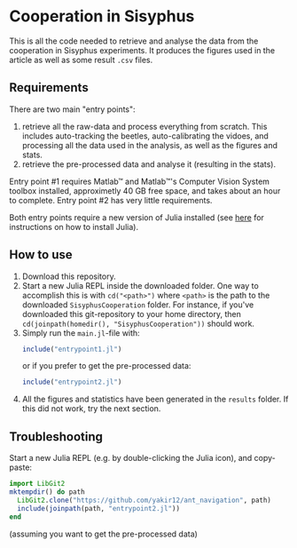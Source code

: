 # Cooperation in Sisyphus
This is all the code needed to retrieve and analyse the data from the cooperation in Sisyphus experiments. It produces the figures used in the article as well as some result `.csv` files.

## Requirements
There are two main "entry points":
1. retrieve all the raw-data and process everything from scratch. This includes auto-tracking the beetles, auto-calibrating the vidoes, and processing all the data used in the analysis, as well as the figures and stats.
2. retrieve the pre-processed data and analyse it (resulting in the stats).

Entry point #1 requires Matlab™ and Matlab™'s Computer Vision System toolbox installed, approximetly 40 GB free space, and takes about an hour to complete. Entry point #2 has very little requirements. 

Both entry points require a new version of Julia installed (see [here](https://julialang.org/downloads/) for instructions on how to install Julia).

## How to use
1. Download this repository.
2. Start a new Julia REPL inside the downloaded folder. One way to accomplish this is with `cd("<path>")` where `<path>` is the path to the downloaded `SisyphusCooperation` folder. For instance, if you've downloaded this git-repository to your home directory, then `cd(joinpath(homedir(), "SisyphusCooperation"))` should work.
3. Simply run the `main.jl`-file with:
   ```julia
   include("entrypoint1.jl")
   ```
   or if you prefer to get the pre-processed data:
   ```julia
   include("entrypoint2.jl")
   ```
4. All the figures and statistics have been generated in the `results` folder.
If this did not work, try the next section.

## Troubleshooting
Start a new Julia REPL (e.g. by double-clicking the Julia icon), and copy-paste:
```julia
import LibGit2
mktempdir() do path
  LibGit2.clone("https://github.com/yakir12/ant_navigation", path) 
  include(joinpath(path, "entrypoint2.jl"))
end
```
(assuming you want to get the pre-processed data)
